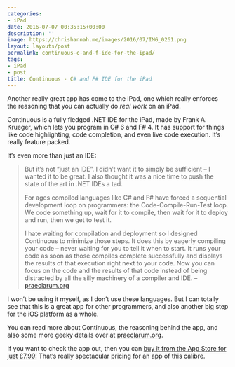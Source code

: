 ```yaml
---
categories:
- iPad
date: 2016-07-07 00:35:15+00:00
description: ''
image: https://chrishannah.me/images/2016/07/IMG_0261.png
layout: layouts/post
permalink: continuous-c-and-f-ide-for-the-ipad/
tags:
- iPad
- post
title: Continuous - C# and F# IDE for the iPad
---
```


<div class="kg-card-markdown">
<p><!-- link[http://praeclarum.org/post/147003028753/continuous-c-and-f-ide-for-the-ipad] --></p>
<p>Another really great app has come to the iPad, one which really enforces the reasoning that you can actually do <em>real work</em> on an iPad.</p>
<p>Continuous is a fully fledged .NET IDE for the iPad, made by Frank A. Krueger, which lets you program in C# 6 and F# 4. It has support for things like code highlighting, code completion, and even live code execution. It&#8217;s really feature packed.</p>
<p>It&#8217;s even more than just an IDE:</p>
<blockquote><p>But it’s not “just an IDE”. I didn’t want it to simply be sufficient &#8211; I wanted it to be great. I also thought it was a nice time to push the state of the art in .NET IDEs a tad.</p>
<p>For ages compiled languages like C# and F# have forced a sequential development loop on programmers: the Code-Compile-Run-Test loop. We code something up, wait for it to compile, then wait for it to deploy and run, then we get to test it.</p>
<p>I hate waiting for compilation and deployment so I designed Continuous to minimize those steps. It does this by eagerly compiling your code &#8211; never waiting for you to tell it when to start. It runs your code as soon as those compiles complete successfully and displays the results of that execution right next to your code. Now you can focus on the code and the results of that code instead of being distracted by all the silly machinery of a compiler and IDE. &#8211; <a href="http://praeclarum.org/post/147003028753/continuous-c-and-f-ide-for-the-ipad">praeclarum.org</a></p></blockquote>
<p>I won&#8217;t be using it myself, as I don&#8217;t use these languages. But I can totally see that this is a great app for other programmers, and also another big step for the iOS platform as a whole.</p>
<p>You can read more about Continuous, the reasoning behind the app, and also some more geeky details over at <a href="http://praeclarum.org/post/147003028753/continuous-c-and-f-ide-for-the-ipad">praeclarum.org</a>.</p>
<p>If you want to check the app out, then you can <a href="https://geo.itunes.apple.com/gb/app/continuous-.net-c-and-f-ide/id1095213378?mt=8&amp;uo=4&amp;at=1010l4Hj&amp;ct=website">buy it from the App Store for just £7.99!</a> That&#8217;s really spectacular pricing for an app of this calibre.</p>
</div>
